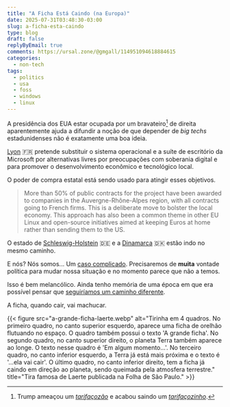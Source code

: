```yaml
---
title: "A Ficha Está Caindo (na Europa)"
date: 2025-07-31T03:48:30-03:00
slug: a-ficha-esta-caindo
type: blog
draft: false
replyByEmail: true
comments: https://ursal.zone/@gmgall/114951094618884615
categories:
  - non-tech
tags:
  - politics
  - usa
  - foss
  - windows
  - linux
---
```

A presidência dos EUA estar ocupada por um bravateiro[^1] de direita aparentemente ajuda a difundir a noção de que depender de *big techs* estadunidenses não é exatamente uma boa ideia.

[Lyon](https://web.archive.org/web/20250731042029/https://www.zdnet.com/article/this-city-is-dumping-microsoft-office-and-windows-for-onlyoffice-and-linux-heres-why/) 🇫🇷 pretende substituir o sistema operacional e a suíte de escritório da Microsoft por alternativas livres por preocupações com soberania digital e para promover o desenvolvimento econômico e tecnológico local.

O poder de compra estatal está sendo usado para atingir esses objetivos.

> More than 50% of public contracts for the project have been awarded to companies in the Auvergne-Rhône-Alpes region, with all contracts going to French firms. This is a deliberate move to bolster the local economy. This approach has also been a common theme in other EU Linux and open-source initiatives aimed at keeping Euros at home rather than sending them to the US.

O estado de [Schleswig-Holstein](https://web.archive.org/web/20250723175120/https://www.zdnet.com/article/the-german-state-schleswig-holstein-uninstalls-windows/) 🇩🇪 e a [Dinamarca](https://web.archive.org/web/20250726004057/https://www.zdnet.com/article/why-denmark-is-dumping-microsoft-office-and-windows-for-libreoffice-and-linux/) 🇩🇰 estão indo no mesmo caminho.

E nós? Nós somos... Um [caso complicado](https://jornal.usp.br/ciencias/setor-publico-gasta-bilhoes-com-tecnologia-estrangeira-ao-inves-de-investir-em-ciencia-nacional/). Precisaremos de **muita** vontade política para mudar nossa situação e no momento parece que não a temos.

Isso é bem melancólico. Ainda tenho memória de uma época em que era possível pensar que [seguiríamos um caminho diferente](https://web.archive.org/web/20250731174036/https://www.serpro.gov.br/menu/noticias/noticias-antigas/software-livre-e-sinonimo-de-pluralismo-afirma-lula).

A ficha, quando cair, vai machucar.

{{< figure src="a-grande-ficha-laerte.webp" alt="Tirinha em 4 quadros. No primeiro quadro, no canto superior esquerdo, aparece uma ficha de orelhão flutuando no espaço. O quadro também possui o texto 'A grande ficha'. No segundo quadro, no canto superior direito, o planeta Terra também aparece ao longe. O texto nesse quadro é 'Em algum momento...'. No terceiro quadro, no canto inferior esquerdo, a Terra já está mais próxima e o texto é '...ela vai cair'. O último quadro, no canto inferior direito, tem a ficha já caindo em direção ao planeta, sendo queimada pela atmosfera terrestre." title="Tira famosa de Laerte publicada na Folha de São Paulo."  >}}

[^1]: Trump ameaçou um [*tarifaçozão*](https://web.archive.org/web/20250727123828/https://g1.globo.com/economia/noticia/2025/07/09/trump-manda-carta-a-lula-e-anuncia-tarifa-de-50percent-sobre-produtos-brasileiros.ghtml) e acabou saindo um [*tarifaçozinho*](https://web.archive.org/web/20250801012658/https://g1.globo.com/economia/noticia/2025/07/30/taxa-dos-eua-tem-excecoes.ghtml).
